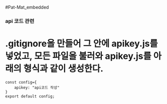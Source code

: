 #Pat-Mat_embedded

### api 코드 관련
# .gitignore을 만들어 그 안에 apikey.js를 넣었고, 모든 파일을 불러와 apikey.js를 아래의 형식과 같이 생성한다.
```
const config={
    apikey: "api코드 작성"
}
export default config;
```
